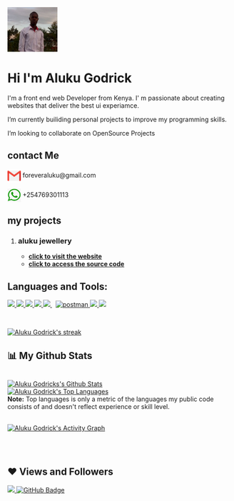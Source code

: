 <!-- @format -->

<a href="#"><img width="auto" height="100px" src="./images/profile.jpg" /></a>

<h1 align="left">Hi  I'm Aluku Godrick</h1>
<p align="left">I'm a front end web Developer from Kenya. I' m passionate about creating websites that deliver the best ui experiamce.</p>
<p align="left">I’m currently builiding personal projects to improve my programming skills.</p>
<p align="left">I’m looking to collaborate on OpenSource Projects</p>

## contact Me

  <p><img width="30px" height="30px" src="./images/email.png" /align="center">   foreveraluku@gmail.com </p>
    <p><img width="30px" height="30px" src="./images/whatsapp.png" /align="center">   +254769301113 </p>

## my projects

1. ### aluku jewellery
   - **[click to visit the website](https://alukujewell.netlify.app)**
   - **[click to access the source code](https://github.com/aluku7-wq/jewellery)**

## Languages and Tools:

<p align="left"> 
    <a href="https://reactjs.org/" target="_blank"> <img src="https://img.icons8.com/color/48/000000/react-native.png"/> 
    <a href="https://developer.mozilla.org/en-US/docs/Web/JavaScript" target="_blank"> <img src="https://img.icons8.com/color/48/000000/javascript.png"/> </a> 
    <a href="https://www.w3.org/html/" target="_blank"> <img src="https://img.icons8.com/color/48/000000/html-5.png"/> </a> 
    <a href="https://www.w3schools.com/css/" target="_blank"> <img src="https://img.icons8.com/color/48/000000/css3.png"/> </a> 
    <a style="padding-right:8px;" href="https://nodejs.org" target="_blank"> <img src="https://img.icons8.com/color/48/000000/nodejs.png"/>
    <a href="https://postman.com" target="_blank"> <img src="https://www.vectorlogo.zone/logos/getpostman/getpostman-icon.svg" alt="postman" width="45" height="45"/> </a>   
    <a href="https://git-scm.com/" target="_blank"> <img src="https://img.icons8.com/color/48/000000/git.png"/> </a> 
    <a href="https://redux.js.org" target="_blank"> <img src="https://img.icons8.com/color/48/000000/redux.png"/> </a>
</p>

<!-- [![React Badge](https://img.shields.io/badge/-React-61DBFB?style=for-the-badge&labelColor=black&logo=react&logoColor=61DBFB)](#)  [![Javascript Badge](https://img.shields.io/badge/-Javascript-F0DB4F?style=for-the-badge&labelColor=black&logo=javascript&logoColor=F0DB4F)](#) [![Typescript Badge](https://img.shields.io/badge/-Typescript-007acc?style=for-the-badge&labelColor=black&logo=typescript&logoColor=007acc)](#) [![Nodejs Badge](https://img.shields.io/badge/-Nodejs-3C873A?style=for-the-badge&labelColor=black&logo=node.js&logoColor=3C873A)](#) [![GraphQL Badge](https://img.shields.io/badge/-GraphQl-e535ab?style=for-the-badge&labelColor=black&logo=node.js&logoColor=e535ab)](#) -->
<br/>

<p align="left">
    <a href="https://github.com/aluku7-wq/github-readme-streak-stats">
        <img title="🔥 Get streak stats for your profile at git.io/streak-stats" alt="Aluku Godrick's streak" src="https://github-readme-streak-stats.herokuapp.com/?user=aluku7-wq&theme=black-ice&hide_border=true&stroke=0000&background=060A0CD0"/>
    </a>
</p>

## 📊 My Github Stats

  <br/>
    <a href="https://github.com/aluku7-wq/github-readme-stats"><img alt="Aluku Godricks's Github Stats" src="https://github-readme-stats.vercel.app/api?username=aluku7-wq&show_icons=true&count_private=true&theme=react&hide_border=true&bg_color=0D1117" /></a>
    <br/>
  <a href="https://github.com/aluku7-wq/github-readme-stats"><img alt="Aluku Godrick's Top Languages" src="https://github-readme-stats.vercel.app/api/top-langs/?username=aluku7-wq&langs_count=8&count_private=true&layout=compact&theme=react&hide_border=true&bg_color=0D1117" /></a>
  <br/>
  <b>Note:</b> Top languages is only a metric of the languages my public code consists of and doesn't reflect experience or skill level.

<br/>
<br/>

<a href="https://github.com/aluku7-wq/github-readme-activity-graph"><img alt="Aluku Godrick's Activity Graph" src="https://activity-graph.herokuapp.com/graph?username=aluku7-wq&bg_color=0D1117&color=5BCDEC&line=5BCDEC&point=FFFFFF&hide_border=true" /></a>

<br/>
<br/>

## ❤ Views and Followers

<a href="https://github.com/Meghna-DAS/github-profile-views-counter">
    <img src="https://komarev.com/ghpvc/?username=aluku7-wq">
</a>
<a href="https://github.com/aluku7-wq?tab=followers"><img src="https://img.shields.io/github/followers/aluku7-wq?label=Followers&style=social" alt="GitHub Badge"></a>
